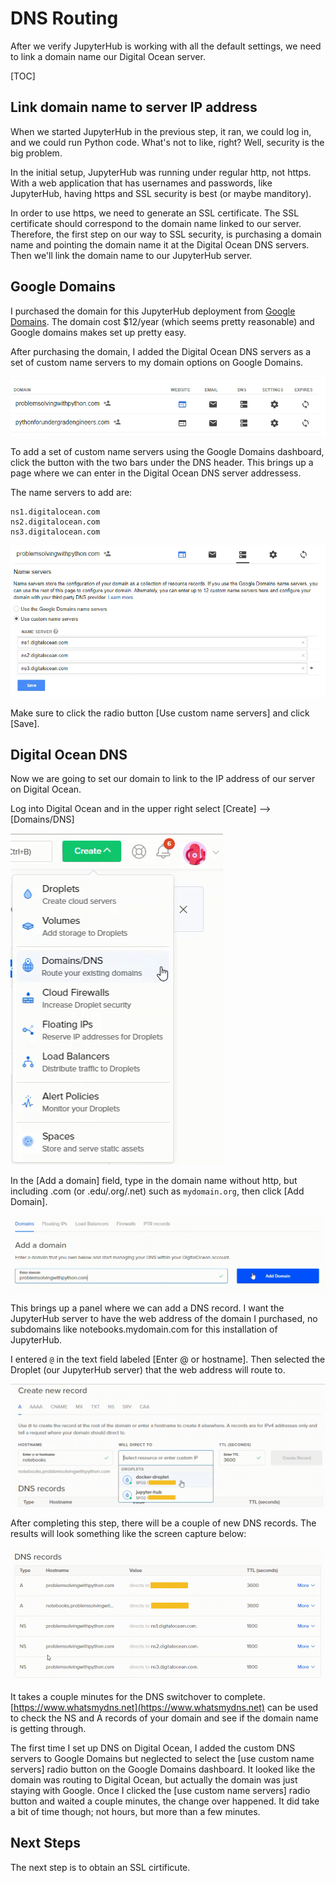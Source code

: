 # DNS Routing

After we verify JupyterHub is working with all the default settings, we need to link a domain name our Digital Ocean server.

[TOC]

## Link domain name to server IP address

When we started JupyterHub in the previous step, it ran, we could log in, and we could run Python code. What's not to like, right? Well, security is the big problem. 

In the initial setup, JupyterHub was running under regular http, not https. With a web application that has usernames and passwords, like JupyterHub, having https and SSL security is best (or maybe manditory). 

In order to use https, we need to generate an SSL certificate. The SSL certificate should correspond to the domain name linked to our server. Therefore, the first step on our way to SSL security, is purchasing a domain name and pointing the domain name it at the Digital Ocean DNS servers. Then we'll link the domain name to our JupyterHub server.

## Google Domains

I purchased the domain for this JupyterHub deployment from [Google Domains](https://domains.google.com). The domain cost $12/year (which seems pretty reasonable) and Google domains makes set up pretty easy. 

After purchasing the domain, I added the Digital Ocean DNS servers as a set of custom name servers to my domain options on Google Domains.

![Google Domains Dashboard](images/google_domains_list.png)

To add a set of custom name servers using the Google Domains dashboard, click the button with the two bars under the DNS header. This brings up a page where we can enter in the Digital Ocean DNS server addressess. 

The name servers to add are:

```
ns1.digitalocean.com
ns2.digitalocean.com
ns3.digitalocean.com
```

![Google Domains Dashboard](images/google_domains_dns_routing.png)

Make sure to click the radio button [Use custom name servers] and click [Save].

## Digital Ocean DNS

Now we are going to set our domain to link to the IP address of our server on Digital Ocean. 

Log into Digital Ocean and in the upper right select [Create] --> [Domains/DNS]

![DO Domains/DNS](images/DO_manage_domains.png)

In the [Add a domain] field, type in the domain name without http, but including .com (or .edu/.org/.net)  such as ```mydomain.org```, then click [Add Domain].

![DO Domains/DNS](images/DO_add_domain.png)

This brings up a panel where we can add a DNS record. I want the JupyterHub server to have the web address of the domain I purchased, no subdomains like notebooks.mydomain.com for this installation of JupyterHub. 

I entered ```@``` in the text field labeled [Enter @ or hostname]. Then selected the Droplet (our JupyterHub server) that the web address will route to.

![DO Domains/DNS](images/DO_sub_domain.png)
 
 After completing this step, there will be a couple of new DNS records. The results will look something like the screen capture below:
 
![DO Domains/DNS](images/DO_domains_routed.png)

It takes a couple minutes for the DNS switchover to complete. [https://www.whatsmydns.net](https://www.whatsmydns.net) can be used to check the NS and A records of your domain and see if the domain name is getting through. 

The first time I set up DNS on Digital Ocean, I added the custom DNS servers to Google Domains but neglected to select the [use custom name servers] radio button on the Google Domains dashboard. It looked like the domain was routing to Digital Ocean, but actually the domain was just staying with Google. Once I clicked the [use custom name servers] radio button and waited a couple minutes, the change over happened. It did take a bit of time though; not hours, but more than a few minutes.

## Next Steps

The next step is to obtain an SSL cirtificute.
